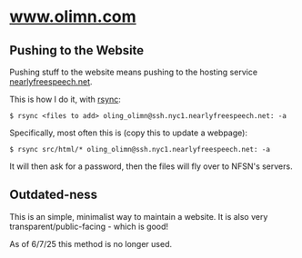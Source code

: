 # www.olimn.com

## Pushing to the Website
Pushing stuff to the website means pushing to the hosting service [nearlyfreespeech.net](https://www.nearlyfreespeech.net/).

This is how I do it, with [rsync](https://linux.die.net/man/1/rsync):
```
$ rsync <files to add> oling_olimn@ssh.nyc1.nearlyfreespeech.net: -a
```
Specifically, most often this is (copy this to update a webpage):
```
$ rsync src/html/* oling_olimn@ssh.nyc1.nearlyfreespeech.net: -a
```
It will then ask for a password, then the files will fly over to NFSN's servers.

## Outdated-ness
This is an simple, minimalist way to maintain a website. It is also very transparent/public-facing - which is good!

As of 6/7/25 this method is no longer used.
